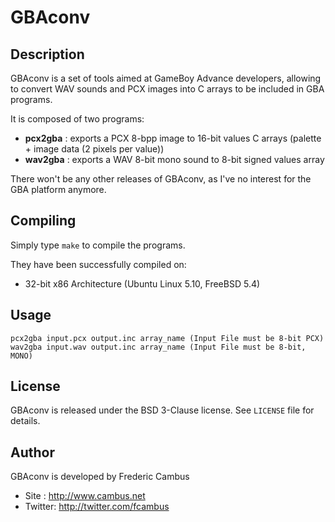 # GBAconv

## Description

GBAconv is a set of tools aimed at GameBoy Advance developers, allowing
to convert WAV sounds and PCX images into C arrays to be included in
GBA programs.

It is composed of two programs:

- **pcx2gba** : exports a PCX 8-bpp image to 16-bit values C arrays
           (palette + image data (2 pixels per value))
- **wav2gba** : exports a WAV 8-bit mono sound to 8-bit signed values array

There won't be any other releases of GBAconv, as I've no interest for the GBA platform anymore.

## Compiling

Simply type `make` to compile the programs.

They have been successfully compiled on:

- 32-bit x86 Architecture (Ubuntu Linux 5.10, FreeBSD 5.4)

## Usage

	pcx2gba input.pcx output.inc array_name (Input File must be 8-bit PCX)
	wav2gba input.wav output.inc array_name (Input File must be 8-bit, MONO)

## License

GBAconv is released under the BSD 3-Clause license. See `LICENSE` file for details.

## Author

GBAconv is developed by Frederic Cambus

- Site : http://www.cambus.net
- Twitter: http://twitter.com/fcambus
